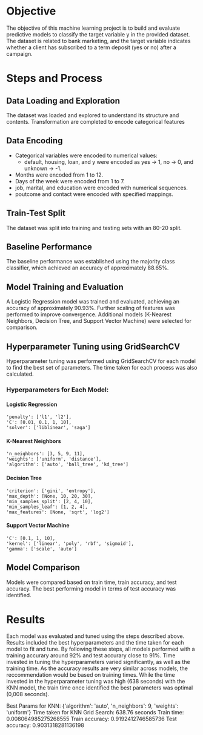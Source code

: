 # Objective
The objective of this machine learning project is to build and evaluate predictive models to classify the target variable y in the provided dataset. The dataset is related to bank marketing, and the target variable indicates whether a client has subscribed to a term deposit (yes or no) after a campaign.

# Steps and Process

## Data Loading and Exploration
The dataset was loaded and explored to understand its structure and contents.
Transformation are completed to encode categorical features

## Data Encoding
- Categorical variables were encoded to numerical values:
  - default, housing, loan, and y were encoded as yes -> 1, no -> 0, and unknown -> -1.
- Months were encoded from 1 to 12.
- Days of the week were encoded from 1 to 7.
- job, marital, and education were encoded with numerical sequences.
- poutcome and contact were encoded with specified mappings.

## Train-Test Split
The dataset was split into training and testing sets with an 80-20 split.

## Baseline Performance
The baseline performance was established using the majority class classifier, which achieved an accuracy of approximately 88.65%.

## Model Training and Evaluation
A Logistic Regression model was trained and evaluated, achieving an accuracy of approximately 90.93%.
Further scaling of features was performed to improve convergence.
Additional models (K-Nearest Neighbors, Decision Tree, and Support Vector Machine) were selected for comparison.

## Hyperparameter Tuning using GridSearchCV
Hyperparameter tuning was performed using GridSearchCV for each model to find the best set of parameters. The time taken for each process was also calculated.

### Hyperparameters for Each Model:

#### Logistic Regression

    'penalty': ['l1', 'l2'],
    'C': [0.01, 0.1, 1, 10],
    'solver': ['liblinear', 'saga']

#### K-Nearest Neighbors

    'n_neighbors': [3, 5, 9, 11],
    'weights': ['uniform', 'distance'],
    'algorithm': ['auto', 'ball_tree', 'kd_tree']

#### Decision Tree

    'criterion': ['gini', 'entropy'],
    'max_depth': [None, 10, 20, 30],
    'min_samples_split': [2, 4, 10],
    'min_samples_leaf': [1, 2, 4],
    'max_features': [None, 'sqrt', 'log2']

#### Support Vector Machine

    'C': [0.1, 1, 10],
    'kernel': ['linear', 'poly', 'rbf', 'sigmoid'],
    'gamma': ['scale', 'auto']


## Model Comparison

Models were compared based on train time, train accuracy, and test accuracy.
The best performing model in terms of test accuracy was identified.

# Results
Each model was evaluated and tuned using the steps described above. Results included the best hyperparameters and the time taken for each model to fit and tune.
By following these steps, all models performed with a training accurary around 92% and test accurary close to 91%.
Time invested in tuning the hyperparameters varied significantly, as well as the training time.
As the accuracy results are very similar across models, the reccommendation would be based on training times. While the time invested in the hyperparameter tuning was high (638 seconds) with the KNN model, the train time once identified the best parameters was optimal (0,008 seconds).

Best Params for KNN: {'algorithm': 'auto', 'n_neighbors': 9, 'weights': 'uniform'}
Time taken for KNN Grid Search: 638.76 seconds
Train time: 0.008064985275268555
Train accuracy: 0.9192412746585736
Test accuracy: 0.9031318281136198


